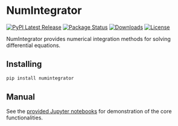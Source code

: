 # NumIntegrator
[![PyPI Latest Release](https://img.shields.io/pypi/v/numintegrator.svg)](https://pypi.org/project/numintegrator/)
[![Package Status](https://img.shields.io/pypi/status/numintegrator.svg)](https://pypi.org/project/numintegrator/)
[![Downloads](https://pepy.tech/badge/numintegrator)](https://pepy.tech/project/numintegrator)
[![License](https://img.shields.io/pypi/l/numintegrator.svg)](https://github.com/Armin-Ariamajd/numintegrator/blob/main/LICENSE)

NumIntegrator provides numerical integration methods for solving differential equations.

## Installing
```sh
pip install numintegrator
```

## Manual
See the [provided Jupyter notebooks](https://github.com/Armin-Ariamajd/numintegrator/tree/main/docs) for demonstration of the core functionalities.
